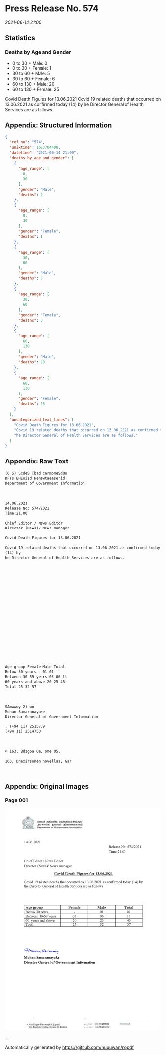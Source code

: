 
# Press Release No. 574
*2021-06-14 21:00*
## Statistics
### Deaths by Age and Gender
* 0 to 30 + Male: 0
* 0 to 30 + Female: 1
* 30 to 60 + Male: 5
* 30 to 60 + Female: 6
* 60 to 130 + Male: 20
* 60 to 130 + Female: 25


Covid Death Figures for 13.06.2021
Covid 19 related deaths that occurred on 13.06.2021 as confirmed today (14) by
he Director General of Health Services are as follows.

## Appendix: Structured Information
```json
{
  "ref_no": "574",
  "unixtime": 1623704400,
  "datetime": "2021-06-14 21:00",
  "deaths_by_age_and_gender": [
    {
      "age_range": [
        0,
        30
      ],
      "gender": "Male",
      "deaths": 0
    },
    {
      "age_range": [
        0,
        30
      ],
      "gender": "Female",
      "deaths": 1
    },
    {
      "age_range": [
        30,
        60
      ],
      "gender": "Male",
      "deaths": 5
    },
    {
      "age_range": [
        30,
        60
      ],
      "gender": "Female",
      "deaths": 6
    },
    {
      "age_range": [
        60,
        130
      ],
      "gender": "Male",
      "deaths": 20
    },
    {
      "age_range": [
        60,
        130
      ],
      "gender": "Female",
      "deaths": 25
    }
  ],
  "uncategorized_text_lines": [
    "Covid Death Figures for 13.06.2021",
    "Covid 19 related deaths that occurred on 13.06.2021 as confirmed today (14) by",
    "he Director General of Health Services are as follows."
  ]
}
```

## Appendix: Raw Text
```text
(6 S) ScdeS [bad cermbmeSdQo
DFTs BHEoisd Henewtaeaserid
Department of Government Information

 

14.06.2021
Release No: 574/2021
Time:21.00

Chief Editor / News Editor
Director (News)/ News manager

Covid Death Figures for 13.06.2021

Covid 19 related deaths that occurred on 13.06.2021 as confirmed today (14) by
he Director General of Health Services are as follows.

 

 

 

 

 

 

 

 

 

 

Age group Female Male Total
Below 30 years - 01 01
Between 30-59 years 05 06 ll
60 years and above 20 25 45
Total 25 32 57

 

SAmwwwy 2) wn
Mohan Samaranayake
Director General of Government Information

. (+94 11) 2515759
(+94 11) 2514753

 

© 163, Bdzgoa Oe, ome 05,

163, Dnexirsonen novellas, Gar

 

```

## Appendix: Original Images

### Page 001

![page_no](./nopdf.dgigovlk.ref574.page001.jpeg)
        

...

Automatically generated by https://github.com/nuuuwan/nopdf

    
    